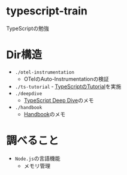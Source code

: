 # typescript-train
TypeScriptの勉強


# Dir構造
- `./otel-instrumentation`
    - OTelのAuto-Instrumentationの検証
- `./ts-tutorial`
    ‐ [TypeScriptのTutorial](https://www.typescripttutorial.net/typescript-tutorial/what-is-typescript/)を実施
- `./deepdive`
    - [TypeScript Deep Dive](https://basarat.gitbook.io/typescript)のメモ
- `./handbook`
    - [Handbook](https://www.typescriptlang.org/docs/handbook/intro.html)のメモ

# 調べること
- `Node.js`の言語機能
    - メモリ管理
